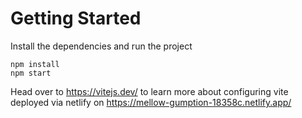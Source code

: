 # Getting Started
Install the dependencies and run the project
```
npm install
npm start
```

Head over to https://vitejs.dev/ to learn more about configuring vite
 deployed via netlify on https://mellow-gumption-18358c.netlify.app/
